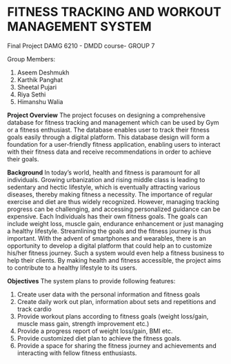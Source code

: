 # FITNESS TRACKING AND WORKOUT MANAGEMENT SYSTEM

Final Project DAMG 6210 - DMDD course- GROUP 7

Group Members:
1. Aseem Deshmukh
2. Karthik Panghat
3. Sheetal Pujari
4. Riya Sethi
5. Himanshu Walia

**Project Overview**
The project focuses on designing a comprehensive database for fitness tracking and management which can be used by Gym or a fitness enthusiast. The database enables user to track their fitness goals easily through a digital platform. This database design will form a foundation for a user-friendly fitness application, enabling users to interact with their fitness data and receive recommendations in order to achieve their goals.

**Background**
In today’s world, health and fitness is paramount for all individuals. Growing urbanization and rising middle class is leading to sedentary and hectic lifestyle, which is eventually attracting various diseases, thereby making fitness a necessity. The importance of regular exercise and diet are thus widely recognized. However, managing tracking progress can be challenging, and accessing personalized guidance can be expensive. Each Individuals has their own fitness goals. The goals can include weight loss, muscle gain, endurance enhancement or just managing a healthy lifestyle. Streamlining the goals and the fitness journey is thus important. With the advent of smartphones and wearables, there is an opportunity to develop a digital platform that could help an to customize his/her fitness journey. Such a system would even help a fitness business to help their clients. By making health and fitness accessible, the project aims to contribute to a healthy lifestyle to its users.

**Objectives**
The system plans to provide following features:
1.	Create user data with the personal information and fitness goals
2.	Create daily work out plan, information about sets and repetitions and track cardio
3.	Provide workout plans according to fitness goals (weight loss/gain, muscle mass gain, strength improvement etc.)
4.	Provide a progress report of weight loss/gain, BMI etc.
5.	Provide customized diet plan to achieve the fitness goals.
6.	Provide a space for sharing the fitness journey and achievements and interacting with fellow fitness enthusiasts.
